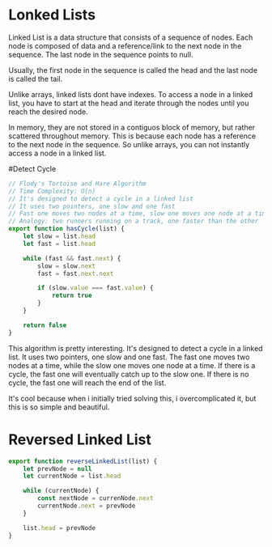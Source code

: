 # Lonked Lists

Linked List is a data structure that consists of a sequence of nodes. Each node is composed of data and a reference/link to the next node in the sequence. The last node in the sequence points to null.

Usually, the first node in the sequence is called the head and the last node is called the tail.

Unlike arrays, linked lists dont have indexes. To access a node in a linked list, you have to start at the head and iterate through the nodes until you reach the desired node.

In memory, they are not stored in a contiguos block of memory, but rather scattered throughout memory. This is because each node has a reference to the next node in the sequence. So unlike arrays, you can not instantly access a node in a linked list.

#Detect Cycle

```js
// Flody's Tortoise and Hare Algorithm
// Time Complexity: O(n)
// It's designed to detect a cycle in a linked list
// It uses two pointers, one slow and one fast
// Fast one moves two nodes at a time, slow one moves one node at a time
// Analogy: two runners running on a track, one faster than the other
export function hasCycle(list) {
    let slow = list.head
    let fast = list.head

    while (fast && fast.next) {
        slow = slow.next
        fast = fast.next.next

        if (slow.value === fast.value) {
            return true
        }
    }

    return false
}
```

This algorithm is pretty interesting. It's designed to detect a cycle in a linked list. It uses two pointers, one slow and one fast. The fast one moves two nodes at a time, while the slow one moves one node at a time. If there is a cycle, the fast one will eventually catch up to the slow one. If there is no cycle, the fast one will reach the end of the list.

It's cool because when i initially tried solving this, i overcomplicated it, but this is so simple and beautiful.

# Reversed Linked List

```js
export function reverseLinkedList(list) {
    let prevNode = null
    let currentNode = list.head

    while (currentNode) {
        const nextNode = currenNode.next
        currentNode.next = prevNode
    }

    list.head = prevNode
}
```